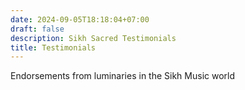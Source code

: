 ```yaml
---
date: 2024-09-05T18:18:04+07:00
draft: false
description: Sikh Sacred Testimonials
title: Testimonials
---
```


<div class="mx-auto max-w-7xl px-6 lg:px-8">
  <div class="mx-auto max-w-2xl ">
    <p class="mt-6 text-lg leading-8 text-gray-300">
      Endorsements from luminaries in the Sikh Music world
    </p>
  </div>
  <div id='testimonialPlaceholder'></div>
</div>

<script type="text/javascript">

  document.addEventListener('DOMContentLoaded', async ()=> {
    const testimonialEl = document.getElementById('testimonialPlaceholder');
    testimonialEl.innerHTML = "<div class='loadingGraphic'>Loading ...</div>";
    testimonialEl.innerHTML = await renderTestimonials();

  });

  async function renderTestimonials(){
    const content = await getJsonContent('testimonials');

    const outputHtmlArr = content.map((el)=>{
      
      let media=el?.position;
      if (el?.media){
        media=`
          <div class="content-center">
            <audio controls class="content-center">
              <source src="${el.media}" type="audio/mpeg">
              Your browser does not support the audio element.
            </audio>
          </div>`
      }
      return `
      <figure class="bg-slate-100 rounded-xl p-8 dark:bg-slate-800">
          <img class="w-24 h-24 rounded-full mx-auto" src="/data/${el.image}" alt="${el.name}" width="384" height="512">
        <div class="pt-3 space-y-4">
          <blockquote>
            <p class="text-lg font-medium">
              ${el.content}
            </p>
          </blockquote>
          <figcaption class="font-medium">
            <div class="text-sky-500 dark:text-sky-400">
              ${el.name}
            </div>
            <div class="text-slate-700 dark:text-slate-500">
              ${media}
            </div>
          </figcaption>
        </div>
      </figure>`
    });

    return outputHtmlArr.join("");

  }

  </script>
